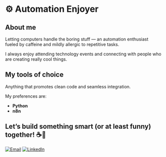 # ⚙️ Automation Enjoyer  

## About me

Letting computers handle the boring stuff — an automation enthusiast fueled by caffeine and mildly allergic to repetitive tasks.

I always enjoy attending technology events and connecting with people who are creating really cool things.

## My tools of choice 

Anything that promotes clean code and seamless integration.

My preferences are:
*  **Python**
*  **n8n**

## Let’s build something smart (or at least funny) together! ☕🤖

[![Email](https://img.shields.io/badge/Email-tobiasdavidveiga%40gmail.com-blue?style=for-the-badge&logo=gmail)](mailto:tobiasdavidveiga@gmail.com)
[![LinkedIn](https://img.shields.io/badge/LinkedIn-Tobias%20David%20Veiga-0077B5?style=for-the-badge&logo=linkedin)](https://www.linkedin.com/in/tobias-david-veiga/)
